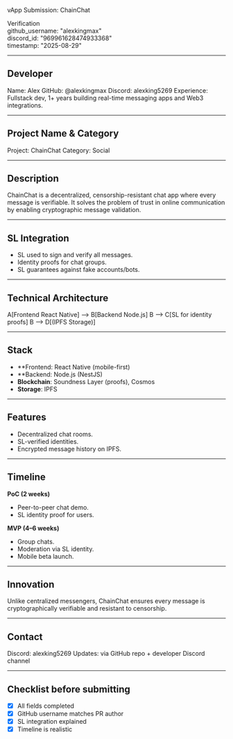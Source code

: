 vApp Submission: ChainChat

Verification  
github_username: "alexkingmax"  
discord_id: "969961628474933368"  
timestamp: "2025-08-29"  

---

## Developer
Name: Alex 
GitHub: @alexkingmax
Discord: alexking5269 
Experience: Fullstack dev, 1+ years building real-time messaging apps and Web3 integrations.  

---

## Project Name & Category
Project: ChainChat
Category: Social 

---

## Description
ChainChat is a decentralized, censorship-resistant chat app where every message is verifiable. It solves the problem of trust in online communication by enabling cryptographic message validation.

---

## SL Integration
- SL used to sign and verify all messages.  
- Identity proofs for chat groups.
- SL guarantees against fake accounts/bots.  

---

## Technical Architecture

  A[Frontend React Native] --> B[Backend Node.js]
  B --> C[SL for identity proofs]
  B --> D[(IPFS Storage)]
  
---

## Stack
- **Frontend: React Native (mobile-first) 
- **Backend: Node.js (NestJS) 
- **Blockchain**: Soundness Layer (proofs), Cosmos 
- **Storage**: IPFS  

---

## Features
- Decentralized chat rooms.  
- SL-verified identities.  
- Encrypted message history on IPFS.  

---

## Timeline
**PoC (2 weeks)**  
- Peer-to-peer chat demo.
- SL identity proof for users.   

**MVP (4–6 weeks)**  
- Group chats.  
- Moderation via SL identity.  
- Mobile beta launch.  

---

## Innovation
Unlike centralized messengers, ChainChat ensures every message is cryptographically verifiable and resistant to censorship.

---

## Contact
Discord: alexking5269 
Updates: via GitHub repo + developer Discord channel  

---

## Checklist before submitting
- [x] All fields completed  
- [x] GitHub username matches PR author  
- [x] SL integration explained  
- [x] Timeline is realistic  

